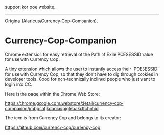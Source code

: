 support kor poe website. 



-------------------------------------------------------------




Original (Alaricus/Currency-Cop-Companion). 


# Currency-Cop-Companion
Chrome extension for easy retrieval of the Path of Exile POESESSID value for use with Currency Cop.

A tiny extension which allows the user to instantly access their 'POESESSID' for use with Currency
Cop, so that they don't have to dig through cookies in developer tools. Good for non-technically 
inclined people who just want to login into CC.

Here is the page within the Chrome Web Store:

https://chrome.google.com/webstore/detail/currency-cop-companion/jmbgoafjkdaoiappiglebakolfchnhid

The icon is from Currency Cop and belongs to its creator:

https://github.com/currency-cop/currency-cop
